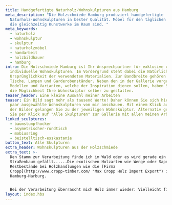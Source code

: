 ```yaml
---
title: Handgefertigte Naturholz-Wohnskulpturen aus Hamburg
meta_description: "Die Holzschmiede Hamburg produziert handgefertigte
  Naturholz-Wohnskulpturen in bester Qualität. Möbel für den täglichen Gebrauch,
  die gleichzeitig Kunstwerke im Raum sind. "
meta_keywords:
  - naturholz
  - wohnskulptur
  - skulptur
  - naturholzmöbel
  - handarbeit
  - holzbildhauer
  - hamburg
intro: Die Holzschmiede Hamburg ist Ihr Ansprechpartner für exklusive und
  individuelle Wohnskulpturen. Im Vordergrund steht dabei die Natürlichkeit und
  Ursprünglichkeit der verwendeten Materialien. Zur Bandbreite gehören Stühle,
  Tische, Lampen und Garderobenständer. Neben den in der Gallerie vorgestellten
  Modellen und Varianten, welche der Inspiration dienen sollen, haben Sie auch
  die Möglichkeit Ihre Wohnskulptur selber zu gestalten.
teaser_header: Eine kleine Auswahl meiner Arbeiten
teaser: Ein Bild sagt mehr als tausend Worte! Daher können Sie sich hier ein
  paar ausgewählte Wohnskulpturen von mir anschauen. Mit einem Klick auf eines
  der Bilder gelangen Sie zu der jeweiligen Wohnskulptur. Alternativ gelangen
  Sie per Klick auf "Alle Skulpturen" zur Gallerie mit allen meinen Arbeiten.
linked_sculptures:
  - baumstumpfhocker
  - asymetrischer-rundtisch
  - mobiusring
  - beistelltisch-esskastanie
button_text: Alle Skulpturen
extra_header: Wohnskulpturen aus der Holzschmiede
extra_text: >-
  Den Stamm zur Verarbeitung finde ich im Wald oder es wird gerade ein
  Straßenbaum gefällt......Die exotischen Holzarten wie Wenge oder Sapeli sind
  Restbestände bei Holzhandlungen wie die [Firma
  Cropp](http://www.cropp-timber.com/ "Max Cropp Holz Import Export") in
  Hamburg-Harburg.


  Bei der Verarbeitung überrascht mich Holz immer wieder: Vielleicht finde ich im Inneren schwarze Flecken oder eine unerwartete marode Stelle. Wenn ich sie entferne, entsteht eine neue Form. Manchmal erschrecke ich erst. Dann aber stelle ich fest: es ist genau richtig so. Das ist wie eine Unterhaltung. Es entstehen Möbel für den täglichen Gebrauch (Wohnskulpturen), die gleichzeitig Kunstwerke im Raum sind. Inspiration für die aufwendigen Unikate liefern Fundstücke aus der Natur und die individuellen Wünsche der Kunden.
layout: index.hbs
---
```

